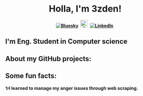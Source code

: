 <p>
  <h1 align="center"><b>Holla, I'm 3zden!</h1>
</p>

<p align="center">
<a href="[https://twitter.com/jenlooper](https://bsky.app/profile/jenlooper.com)"><img src="https://img.shields.io/badge/Bluesky-0285FF?logo=bluesky&logoColor=fff" alt="Bluesky" /></a>&nbsp;
<a href="https://huggingface.com/3zden/"><img src="https://cas-bridge.xethub.hf.co/xet-bridge-us/63d3eec885118edc0439bd98/10cdb628b767b818795d5620242cc651eaa59abd6ab03021b8725c1ad0a314f8?X-Amz-Algorithm=AWS4-HMAC-SHA256&X-Amz-Content-Sha256=UNSIGNED-PAYLOAD&X-Amz-Credential=cas%2F20250715%2Fus-east-1%2Fs3%2Faws4_request&X-Amz-Date=20250715T185215Z&X-Amz-Expires=3600&X-Amz-Signature=4f8914c94cd2ef5576db86b4f1d4c4e8f259aa79119cd52adf32c2d4090d68e7&X-Amz-SignedHeaders=host&X-Xet-Cas-Uid=68723d042ae5ca930a27192b&response-content-disposition=inline%3B+filename*%3DUTF-8%27%27hf-logo-pirate.svg%3B+filename%3D%22hf-logo-pirate.svg%22%3B&response-content-type=image%2Fsvg%2Bxml&x-id=GetObject&Expires=1752609135&Policy=eyJTdGF0ZW1lbnQiOlt7IkNvbmRpdGlvbiI6eyJEYXRlTGVzc1RoYW4iOnsiQVdTOkVwb2NoVGltZSI6MTc1MjYwOTEzNX19LCJSZXNvdXJjZSI6Imh0dHBzOi8vY2FzLWJyaWRnZS54ZXRodWIuaGYuY28veGV0LWJyaWRnZS11cy82M2QzZWVjODg1MTE4ZWRjMDQzOWJkOTgvMTBjZGI2MjhiNzY3YjgxODc5NWQ1NjIwMjQyY2M2NTFlYWE1OWFiZDZhYjAzMDIxYjg3MjVjMWFkMGEzMTRmOCoifV19&Signature=E1BHJmLlw5bTKe1lrCb-Rbh1AJc7e70AxoitGnUApfq5djaAkObf96SI9Pm5I55joeoENddHEdnb6duIycLjLvpayU4-JaUyHVbRlZNtKWKanLAliUNy52gex-jSULtuRkNt9nNgrMABRxUZOYtCMhQNKqy-BZw%7E0NbJNt5Tg4XUF8%7ET0t%7EtdfyvfQQgN4UvkG0EBjVh1zvsfv4o0mvpXvZqzEgw37fDo0cH2uCUyfVSsCAnHdfu1PVtQkp0y6Rz1igMwqzbLUGfAEhR2P%7EGca%7EAg1Vqy5ZWiaQbCCnFeTTusCLTVTRTtFqNJdTbT-JdWP-5bpmj4YwJrgGqZqHSFg__&Key-Pair-Id=K2L8F4GPSG1IFC" alt="Twitter" width="23px" /></a>&nbsp;
<a href="https://www.linkedin.com/in/3zden/"><img src="https://img.shields.io/badge/LinkedIn-0077B5?logo=linkedin&logoColor=white" alt="LinkedIn" /></a>&nbsp;
<br/>
  
</p>

## I'm Eng. Student in Computer science

## About my GitHub projects:

## Some fun facts:

✨I learned to manage my anger issues through web scraping.


